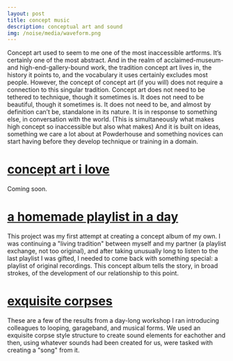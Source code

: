 ```yaml
---
layout: post
title: concept music
description: conceptual art and sound
img: /noise/media/waveform.png
---
```


Concept art used to seem to me one of the most inaccessible artforms. It’s certainly one of the most abstract. And in the realm of acclaimed-museum- and high-end-gallery-bound work, the tradition concept art lives in, the history it points to, and the vocabulary it uses certainly excludes most people. However, the concept of concept art (if you will) does not require a connection to this singular tradition. Concept art does not need to be tethered to technique, though it sometimes is. It does not need to be beautiful, though it sometimes is. It does not need to be, and almost by definition can’t be, standalone in its nature. It is in response to something else, in conversation with the world. (This is simultaneously what makes high concept so inaccessible but also what makes) And it is built on ideas, something we care a lot about at Powderhouse and something novices can start having before they develop technique or training in a domain.

# [concept art i love](#tk)
Coming soon.

# [a homemade playlist in a day](https://www.dropbox.com/sh/ar9hacsxu8r9g73/AABMdvUCwwaZhMSyHFstmh3Wa?dl=0)
This project was my first attempt at creating a concept album of my own. I was continuing a "living tradition" between myself and my partner (a playlist exchange, not too original), and after taking unusually long to listen to the last playlist I was gifted, I needed to come back with something special: a playlist of original recordings. This concept album tells the story, in broad strokes, of the development of our relationship to this point. 

# [exquisite corpses](https://drive.google.com/drive/folders/1fEgEAYKz2mzBxlXl_7QiqSzx9Hr3g6Dg?usp=sharing) 
These are a few of the results from a day-long workshop I ran introducing colleagues to looping, garageband, and musical forms. We used an exquisite corpse style structure to create sound elements for eachother and then, using whatever sounds had been created for us, were tasked with creating a "song" from it.